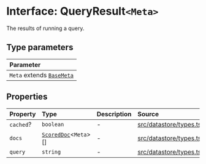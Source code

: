 # Interface: QueryResult`<Meta>`

The results of running a query.

## Type parameters

| Parameter |
| :------ |
| `Meta` extends [`BaseMeta`](../type-aliases/BaseMeta.md) |

## Properties

| Property | Type | Description | Source |
| :------ | :------ | :------ | :------ |
| `cached`? | `boolean` | - | [src/datastore/types.ts:143](https://github.com/dexaai/llm-tools/blob/3551610/src/datastore/types.ts#L143) |
| `docs` | [`ScoredDoc`](ScoredDoc.md)\<`Meta`\>[] | - | [src/datastore/types.ts:142](https://github.com/dexaai/llm-tools/blob/3551610/src/datastore/types.ts#L142) |
| `query` | `string` | - | [src/datastore/types.ts:141](https://github.com/dexaai/llm-tools/blob/3551610/src/datastore/types.ts#L141) |
